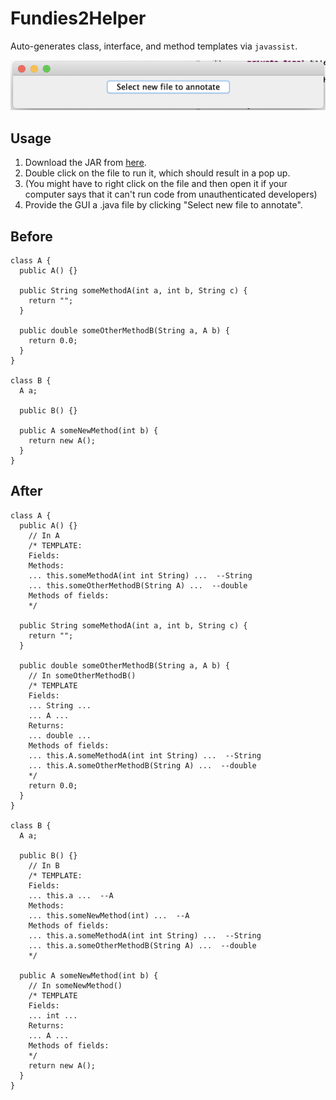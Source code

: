 # Fundies2Helper

Auto-generates class, interface, and method templates via `javassist`.  

<img width="700px" src="screenshot.png"></img>

## Usage

1. Download the JAR from [here](https://github.com/Makiah/Fundies2Helper/releases/download/1.2/helper.jar).  
2. Double click on the file to run it, which should result in a pop up.  
3. (You might have to right click on the file and then open it if your computer says that it can't run code from unauthenticated developers)
4. Provide the GUI a .java file by clicking "Select new file to annotate".  

## Before 
```
class A {
  public A() {}

  public String someMethodA(int a, int b, String c) {
    return "";
  }

  public double someOtherMethodB(String a, A b) {
    return 0.0;
  }
}

class B {
  A a;

  public B() {}

  public A someNewMethod(int b) {
    return new A();
  }
}
```

## After
```
class A {
  public A() {}
    // In A
    /* TEMPLATE: 
    Fields: 
    Methods: 
    ... this.someMethodA(int int String) ...  --String
    ... this.someOtherMethodB(String A) ...  --double
    Methods of fields: 
    */

  public String someMethodA(int a, int b, String c) {
    return "";
  }

  public double someOtherMethodB(String a, A b) {
    // In someOtherMethodB() 
    /* TEMPLATE
    Fields: 
    ... String ... 
    ... A ... 
    Returns: 
    ... double ...
    Methods of fields: 
    ... this.A.someMethodA(int int String) ...  --String
    ... this.A.someOtherMethodB(String A) ...  --double
    */
    return 0.0;
  }
}

class B {
  A a;

  public B() {}
    // In B
    /* TEMPLATE: 
    Fields: 
    ... this.a ...  --A
    Methods: 
    ... this.someNewMethod(int) ...  --A
    Methods of fields: 
    ... this.a.someMethodA(int int String) ...  --String
    ... this.a.someOtherMethodB(String A) ...  --double
    */

  public A someNewMethod(int b) {
    // In someNewMethod() 
    /* TEMPLATE
    Fields: 
    ... int ... 
    Returns: 
    ... A ...
    Methods of fields: 
    */
    return new A();
  }
}
```
